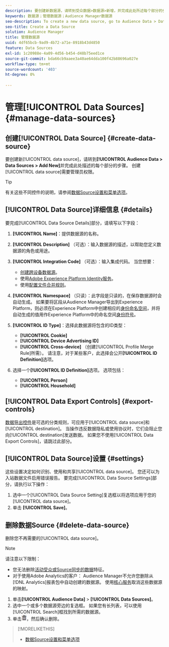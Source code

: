 ```yaml
---
description: 要创建新数据源，请转到受众数据>数据源>新增，并完成此处所述每个部分的步骤。 创建数据源需要管理员权限。
keywords: 数据源；管理数据源；Audience Manager数据源
seo-description: To create a new data source, go to Audience Data > Data Sources > Add New and complete the steps for each section described here. Administrator permissions are required to create a data source.
seo-title: Create a Data Source
solution: Audience Manager
title: 管理数据源
uuid: 4df65bcb-9ad9-4b72-a71e-8918b43d4850
feature: Data Sources
exl-id: 1c20988e-4a09-4d56-b454-d48b75eed1ce
source-git-commit: bda66cb9aaee3a40ae64dda100f42b88696a027e
workflow-type: tm+mt
source-wordcount: '403'
ht-degree: 0%

---
```


# 管理[!UICONTROL Data Sources] {#manage-data-sources}

## 创建[!UICONTROL Data Source] {#create-data-source}

要创建新[!UICONTROL data source]，请转到&#x200B;**[!UICONTROL Audience Data > Data Sources > Add New]**&#x200B;并完成此处描述的每个部分的步骤。 创建[!UICONTROL data source]需要管理员权限。

<!-- create-datasource.xml -->

>[!TIP]
>
>有关这些不同控件的说明，请参阅[数据Source设置和菜单选项](../features/datasources-list-and-settings.md#settings-menu-options)。

## [!UICONTROL Data Source]详细信息 {#details}

要完成[!UICONTROL Data Source Details]部分，请填写以下字段：

1. **[!UICONTROL Name]**：提供数据源的名称。
1. **[!UICONTROL Description]** （可选）：输入数据源的描述，以帮助您定义数据源的角色或用途。
1. **[!UICONTROL Integration Code]** （可选）：输入集成代码。 当您想要：
   * [创建跨设备数据源](../features/profile-merge-rules/merge-rules-start.md#create-data-source)。
   * 使用[Adobe Experience Platform Identity服务](https://experienceleague.adobe.com/docs/id-service/using/home.html)。
   * 使用[配置文件合并规则](../features/profile-merge-rules/merge-rules-start.md)。
1. **[!UICONTROL Namespace]** （只读）：此字段是只读的，在保存数据源时会自动生成。 如果要将区段从Audience Manager导出到Experience Platform，则必须在Experience Platform中创建相应的[身份命名空间](https://experienceleague.adobe.com/docs/experience-platform/identity/namespaces.html#manage-namespaces)，并将自动生成的值用作Experience Platform中的命名空间[身份符号](https://experienceleague.adobe.com/en/docs/experience-platform/identity/features/namespaces#components-of-a-namespace)。
1. **[!UICONTROL ID Type]**：选择此数据源将包含的ID类型：
   * **[!UICONTROL Cookie]**
   * **[!UICONTROL Device Advertising ID]**
   * **[!UICONTROL Cross-device]** （创建[!UICONTROL Profile Merge Rule]所需）。 请注意，对于某些客户，此选择会公开&#x200B;**[!UICONTROL ID Definition]**&#x200B;选项。
1. 选择一个&#x200B;**[!UICONTROL ID Definition]**&#x200B;选项。 选项包括：

   * **[!UICONTROL Person]**
   * **[!UICONTROL Household]**

## [!UICONTROL Data Export Controls] {#export-controls}

[数据导出控件](../features/data-export-controls.md)是可选的分类规则，可应用于[!UICONTROL data source]和[!UICONTROL destination]。 当操作违反数据隐私或使用协议时，它们会阻止您向[!UICONTROL destination]发送数据。 如果您不使用[!UICONTROL Data Export Controls]，请跳过此部分。

## [!UICONTROL Data Source]设置 {#settings}

这些设置决定如何识别、使用和共享[!UICONTROL data source]。 您还可以为入站数据文件启用错误报告。 要完成[!UICONTROL Data Source Settings]部分，请执行以下操作：

1. 选中一个[!UICONTROL Data Source Setting]复选框以将选项应用于您的[!UICONTROL data source]。
2. 单击 **[!UICONTROL Save]**。

## 删除数据Source {#delete-data-source}

<!-- t_datasource_delete.xml -->

删除您不再需要的[!UICONTROL data source]。

>[!NOTE]
>
>请注意以下限制：
>
>* 您无法删除[活动受众或Source同步的数据](../features/traits/client-activity-synced-audience-traits.md)特征。
>* 对于使用Adobe Analytics的客户： Audience Manager不允许您删除从[!DNL Analytics]报表包中自动创建的数据源。 使用[核心服务](https://experienceleague.adobe.com/en/docs/core-services/interface/services/customer-attributes/attributes)取消这些数据源的映射。

1. 单击&#x200B;**[!UICONTROL Audience Data]** > **[!UICONTROL Data Sources]**。
1. 选中一个或多个数据源旁边的复选框。
如果您有长列表，可以使用[!UICONTROL Search]框找到所需的数据源。
1. 单击![](assets/icon_trash.png)，然后确认删除。


>[!MORELIKETHIS]
>
>* [数据Source设置和菜单选项](../features/datasources-list-and-settings.md#settings-menu-options)
